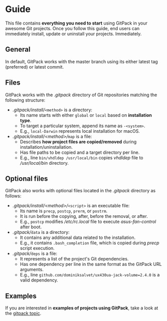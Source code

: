 # Guide

This file contains **everything you need to start** using GitPack in your awesome Git projects. Once you follow this guide, end users can immediately install, update or uninstall your projects. Immediately.

## General

In default, GitPack works with the master branch using its either latest tag (preferred) or latest commit.

## Files

GitPack works with the *.gitpack* directory of Git repositories matching the following structure:

* *.gitpack/install/*`<method>` is a directory:
  * Its name starts with either `global` or `local` based on **installation type**.
  * To target a particular system, append its name as `-<system>`.
  * E.g., `local-Darwin` represents local installation for macOS.
* *.gitpack/install/\<method\>/*`map` is a file:
  * Describes **how project files are copied/removed** during installation/uninstallation.
  * Has file paths to be copied and a target directory per line.
  * E.g., line `bin/vhdldep /usr/local/bin` copies *vhdldep* file to */usr/local/bin* directory.

## Optional files

GitPack also works with optional files located in the *.gitpack* directory as follows:

* *.gitpack/install/\<method\>/*`<script>` is an executable file:
  * Its name is `precp`, `postcp`, `prerm`, or `postrm`.
  * It is run before the copying, after, before the removal, or after.
  * E.g., `postcp` modifies */etc/rc.local* file to execute *asus-fan-control* after boot.
* *.gitpack/*`data` is a directory:
  * It contains any additional data related to the installation.
  * E.g., it contains `.bash_completion` file, which is copied during *precp* script execution.
* *.gitpack/*`deps` is a file:
  * It represents a list of the project's Git dependencies.
  * Has one dependency per line in the same format as the GitPack URL arguments.
  * E.g., line `github.com/dominiksalvet/ux430ua-jack-volume=2.4.0` is a valid dependency.

## Examples

If you are interested in **examples of projects using GitPack**, take a look at the [gitpack topic](https://github.com/topics/gitpack).
